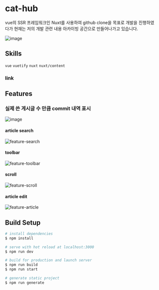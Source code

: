 
# cat-hub

vue의 SSR 프레임워크인 Nuxt를 사용하여 github clone을 목표로 개발을 진행하였다가 현재는 저의 개발 관련 내용 아카이빙 공간으로 만들어나가고 있습니다.

![image](https://user-images.githubusercontent.com/72514247/119289161-01b14880-bc85-11eb-81d6-b400be3b7eba.png)

## Skills

`vue` `vuetify` `nuxt` `nuxt/content`

### link

## Features

### 실제 쓴 게시글 수 만큼 commit 내역 표시

![image](https://user-images.githubusercontent.com/72514247/119942273-95a84a80-bfcc-11eb-8576-28ae0918ba69.png)


#### article search

![feature-search](https://user-images.githubusercontent.com/72514247/119289216-23123480-bc85-11eb-88f3-9386c37f840f.gif)

#### toolbar

![feature-toolbar](https://user-images.githubusercontent.com/72514247/119289250-32917d80-bc85-11eb-87f8-0f9d3881bd86.gif)

#### scroll

![feature-scroll](https://user-images.githubusercontent.com/72514247/119289267-3d4c1280-bc85-11eb-91fb-6f40d144af29.gif)

#### article edit

![feature-article](https://user-images.githubusercontent.com/72514247/119289314-51900f80-bc85-11eb-8b80-3aa2f85f8511.gif)


## Build Setup

```bash
# install dependencies
$ npm install

# serve with hot reload at localhost:3000
$ npm run dev

# build for production and launch server
$ npm run build
$ npm run start

# generate static project
$ npm run generate
```
